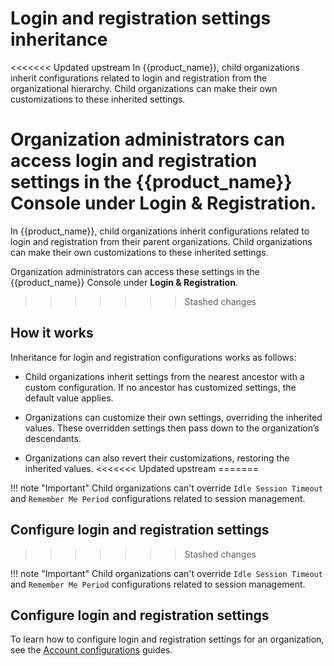 # Login and registration settings inheritance

<<<<<<< Updated upstream
In {{product_name}}, child organizations inherit configurations related to login and registration from the organizational hierarchy. Child organizations can make their own customizations to these inherited settings.

Organization administrators can access login and registration settings in the {{product_name}} Console under **Login & Registration**.
=======
In {{product_name}}, child organizations inherit configurations related to login and registration from their parent organizations. Child organizations can make their own customizations to these inherited settings.

Organization administrators can access these settings in the {{product_name}} Console under **Login & Registration**.
>>>>>>> Stashed changes

## How it works

Inheritance for login and registration configurations works as follows:

- Child organizations inherit settings from the nearest ancestor with a custom configuration. If no ancestor has customized settings, the default value applies.

- Organizations can customize their own settings, overriding the inherited values. These overridden settings then pass down to the organization’s descendants.

- Organizations can also revert their customizations, restoring the inherited values.
<<<<<<< Updated upstream
=======

!!! note "Important"
    Child organizations can't override `Idle Session Timeout` and `Remember Me Period` configurations related to session management.

## Configure login and registration settings
>>>>>>> Stashed changes

!!! note "Important"
    Child organizations can't override `Idle Session Timeout` and `Remember Me Period` configurations related to session management.

## Configure login and registration settings

To learn how to configure login and registration settings for an organization, see the [Account configurations]({{base_path}}/guides/account-configurations/) guides.
